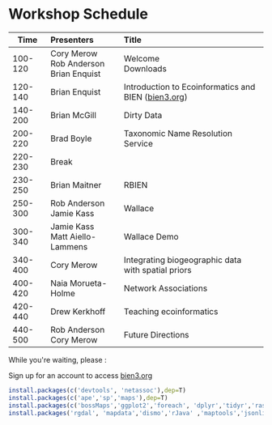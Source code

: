 # Workshop Schedule

|  Time  |  Presenters  |  Title   
|--------|:-------------|:-----------------------------------------------------|
| 100-120 | Cory Merow <br> Rob Anderson <br> Brian Enquist | Welcome <br> Downloads |
| 120-140 | Brian Enquist | Introduction to Ecoinformatics and BIEN ([bien3.org](bien3.org))  |
| 140-200 | Brian McGill  | Dirty Data |
| 200-220 | Brad Boyle    | Taxonomic Name Resolution Service |
| 220-230 | Break         | |
| 230-250 | Brian Maitner | RBIEN |
| 250-300 | Rob Anderson <br> Jamie Kass | Wallace|
| 300-340 | Jamie Kass <br> Matt Aiello-Lammens | Wallace Demo |
| 340-400 | Cory Merow    | Integrating biogeographic data with spatial priors |
| 400-420 | Naia Morueta-Holme | Network Associations |
| 420-440 | Drew Kerkhoff | Teaching ecoinformatics |
| 440-500 | Rob Anderson <br> Cory Merow | Future Directions |



While you're waiting, please :

Sign up for an account to access [bien3.org](bien3.org)


```r
install.packages(c('devtools', 'netassoc'),dep=T)
install.packages(c('ape','sp','maps'),dep=T)
install.packages(c('bossMaps','ggplot2','foreach', 'dplyr','tidyr','raster'),dep=T)
install.packages('rgdal', 'mapdata','dismo','rJava' ,'maptools','jsonlite',dep=T)
```
<!--
Wallace: install_github()?
RBEIN:install_github("EnquistLab/RBIEN/BRI")
-->

